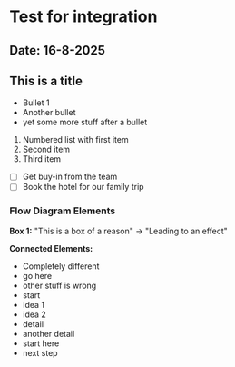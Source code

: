 # Test for integration

**Date: 16-8-2025**
---

## This is a title

* Bullet 1
* Another bullet
* yet some more stuff after a bullet

1. Numbered list with first item
2. Second item
3. Third item

- [ ] Get buy-in from the team
- [ ] Book the hotel for our family trip

### Flow Diagram Elements

**Box 1:** "This is a box of a reason" → "Leading to an effect"

**Connected Elements:**
- Completely different
- go here
- other stuff is wrong
- start
- idea 1
- idea 2
- detail
- another detail
- start here
- next step

